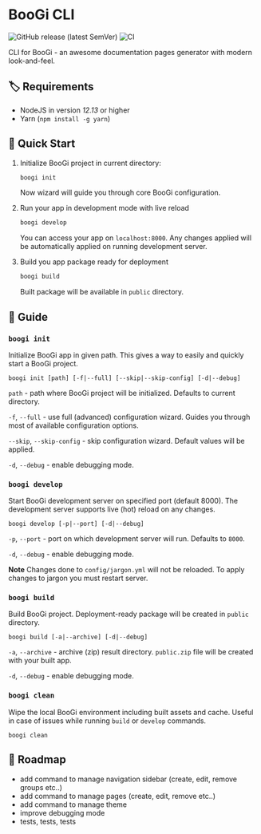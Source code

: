 # BooGi CLI

![GitHub release (latest SemVer)](https://img.shields.io/github/v/release/filipowm/boogi-cli)
![CI](https://github.com/filipowm/boogi-cli/workflows/CI/badge.svg)

CLI for BooGi - an awesome documentation pages generator 
with modern look-and-feel.

## :label: Requirements

- NodeJS in version _12.13_ or higher
- Yarn (`npm install -g yarn`)

## :rocket: Quick Start

1. Initialize BooGi project in current directory:
   ```bash
   boogi init
   ```
   Now wizard will guide you through core BooGi
   configuration.

2. Run your app in development mode with live reload
   ```bash
   boogi develop
   ```
   You can access your app on `localhost:8000`. Any changes
   applied will be automatically applied on running
   development server.

3. Build you app package ready for deployment
   ```bash
   boogi build
   ```
   Built package will be available in `public` directory.

## :book: Guide

### `boogi init`

Initialize BooGi app in given path. This gives a way to easily and quickly
start a BooGi project.

```
boogi init [path] [-f|--full] [--skip|--skip-config] [-d|--debug]
```

`path` - path where BooGi project will be initialized. Defaults to current directory.

`-f`, `--full` - use full (advanced) configuration wizard. Guides you through most of available configuration options.

`--skip`, `--skip-config` - skip configuration wizard. Default values will be applied.

`-d`, `--debug` - enable debugging mode.

### `boogi develop`

Start BooGi development server on specified port (default 8000).
The development server supports live (hot) reload on any changes.

```
boogi develop [-p|--port] [-d|--debug]
```
`-p`, `--port` - port on which development server will run. Defaults to `8000`.

`-d`, `--debug` - enable debugging mode.

**Note** Changes done to `config/jargon.yml` will not be reloaded.
To apply changes to jargon you must restart server.

### `boogi build`

Build BooGi project. Deployment-ready package will be created
in `public` directory.

```
boogi build [-a|--archive] [-d|--debug]
```

`-a`, `--archive` - archive (zip) result directory. `public.zip` file will be created
with your built app.

`-d`, `--debug` - enable debugging mode.

### `boogi clean`

Wipe the local BooGi environment including built assets and cache.
Useful in case of issues while running `build` or `develop` commands.

```
boogi clean
```

## :construction_worker: Roadmap

- add command to manage navigation sidebar (create, edit, remove groups etc..)
- add command to manage pages (create, edit, remove etc..)
- add command to manage theme
- improve debugging mode
- tests, tests, tests